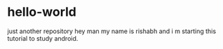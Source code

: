 # hello-world
just another repository
hey man
my name is rishabh and i m starting this tutorial to study android.
